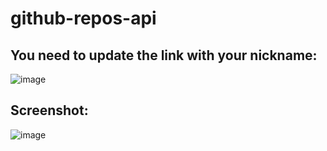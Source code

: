 # github-repos-api
 
## You need to update the link with your nickname: <br>
![image](https://user-images.githubusercontent.com/88206626/184215797-2edd86f7-b2a2-4abf-b1ae-0ade609c0656.png)

## Screenshot:
![image](https://user-images.githubusercontent.com/88206626/184216018-03e3ccfe-fd63-472b-92bc-c998f3d8c8d3.png)



